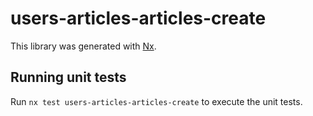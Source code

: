 # users-articles-articles-create

This library was generated with [Nx](https://nx.dev).

## Running unit tests

Run `nx test users-articles-articles-create` to execute the unit tests.
